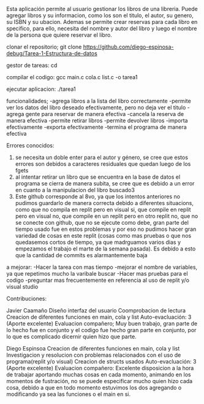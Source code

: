 Esta aplicación permite al usuario gestionar los libros de una libreria. Puede agregar libros y su informacion, como los son el titulo, el autor, su genero, su ISBN y su ubacion. Ademas se permite crear reservas para cada libro en specifico, para ello, necesita del nombre y autor del libro y luego el nombre de la persona que quiere reservar el libro.

clonar el repositorio;
git clone <https://github.com/diego-espinosa-debug/Tarea-1-Estructura-de-datos>

gestor de tareas:
cd <path al lugar donde se desea clonar>

compilar el codigo:
gcc main.c cola.c list.c -o tarea1

ejecutar aplicacion:
./tarea1


funcionalidades;
-agrega libros a la lista del libro correctamente
-permite ver los datos del libro deseado efectivamente, pero no deja ver el titulo
-agrega gente para reservar de manera efectiva
-cancela la reserva de manera efectiva
-permite retirar libros
-permite devolver libros
-importa efectivamente
-exporta efectivamente
-termina el programa de manera efectiva


Errores conocidos: 
1. se necesita un doble enter para el autor y género, se cree que estos errores son debidos a caracteres residuales que quedan luego de los fgets
2. al intentar retirar un libro que se encuentra en la base de datos el programa se cierra de manera subita, se cree que es debido a un error en cuanto a la manipulacion del libro buscado3
3. Este github corresponde al 8vo, ya que los intentos anteriores no pudimos guardarlo de manera correcta debido a diferentes situacions, como que no compila en replit pero en visual si, que compile en replit pero en visual no, que compile en un replit pero en otro replit no, que no se conecte con github, que no se ejecute como debe, gran parte del tiempo usado fue en estos problemas y por eso no pudimos hacer gran variedad de cosas en este replit (cosas como mas pruebas o que nos quedasemos cortos de tiempo, ya que madrguamos varios dias y empezamos el trabajo el marte de la semana pasada). Es debido a esto que la cantidad de commits es alarmantemente baja

a mejorar:
-Hacer la tarea con mas tiempo
-mejorar el nombre de variables, ya que repetimos mucho la varibale buscar
-Hacer mas pruebas para el codigo
-preguntar mas frecuentemente en referencia al uso de replit y/o visual studio

Contribuciones:

Javier Caamaño
Diseño interfaz del usuario
Coomprobacion de lectura
Creacion de diferentes funciones en main, cola y list
Auto-evacluación: 3 (Aporte excelente)
Evaluacion compañero; Muy buen trabajo, gran parte de lo hecho fue en conjunto y el codigo fue hecho gran parte en conjunto, por lo que es complicado dicernir quien hizo que parte.

Diego Espinsoa
Creacion de diferentes funciones en main, cola y list
Investigacion y resolucion con problemas relacionados con el uso de programa(replit y/o visual)
Creacion de structs usados
Auto-evacluación: 3 (Aporte excelente)
Evaluacion compañero: Excelente disposicion a la hora de trabajar aportando muchas cosas en cada momento, animando en los momentos de fustración, no se puede especificar mucho quien hizo cada cosa, debido a que en todo momento estuvimos los dos agregando o modificando ya sea las funciones o el main en si.
